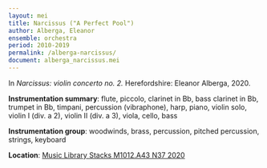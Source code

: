 ```yaml
---
layout: mei
title: Narcissus ("A Perfect Pool")
author: Alberga, Eleanor
ensemble: orchestra
period: 2010-2019
permalink: /alberga-narcissus/
document: alberga_narcissus.mei
---
```


In *Narcissus: violin concerto no. 2.* Herefordshire: Eleanor Alberga, 2020.

**Instrumentation summary**: flute, piccolo, clarinet in Bb, bass clarinet in Bb, trumpet in Bb, timpani, percussion (vibraphone), harp, piano, violin solo, violin I (div. a 2), violin II (div. a 3), viola, cello, bass 

**Instrumentation group**: woodwinds, brass, percussion, pitched percussion, strings, keyboard

**Location**: <a href="https://tufts.primo.exlibrisgroup.com/permalink/01TUN_INST/1kc9gia/alma991018616969203851" target="_blank">Music Library Stacks M1012.A43 N37 2020</a>